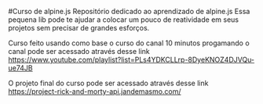 #Curso de alpine.js
Repositório dedicado ao aprendizado de alpine.js
Essa pequena lib pode te ajudar a colocar um pouco de reatividade em seus projetos sem precisar de grandes esforços.

Curso feito usando como base o curso do canal 10 minutos progamando
o canal pode ser acessado através desse link  https://www.youtube.com/playlist?list=PLs4YDKCLLrp-8DyeKNOZ4DJVQu-ue74JB

O projeto final do curso pode ser acessado através desse link  https://project-rick-and-morty-api.jandemasmo.com/

